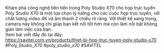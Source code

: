 Khám phá công nghệ tiên tiến trong Poly Studio X70 cho họp trực tuyến <br>
Poly Studio X70 là một lựa chọn lý tưởng cho các cuộc họp trực tuyến, với chất lượng video 4K và âm thanh 2 chiều rõ ràng. Với thiết kế sang trọng, camera này không chỉ giúp bạn kết nối tốt hơn mà còn làm nổi bật không gian làm việc của bạn. <br>Xem bài viết đầy đủ tại đây:<br>
https://savitel.com.vn/products/thiet-bi-hop-truc-tuyen-poly-studio-x70<br>
#Poly_Studio_X70 #poly_studio_x70 #SAVITEL
